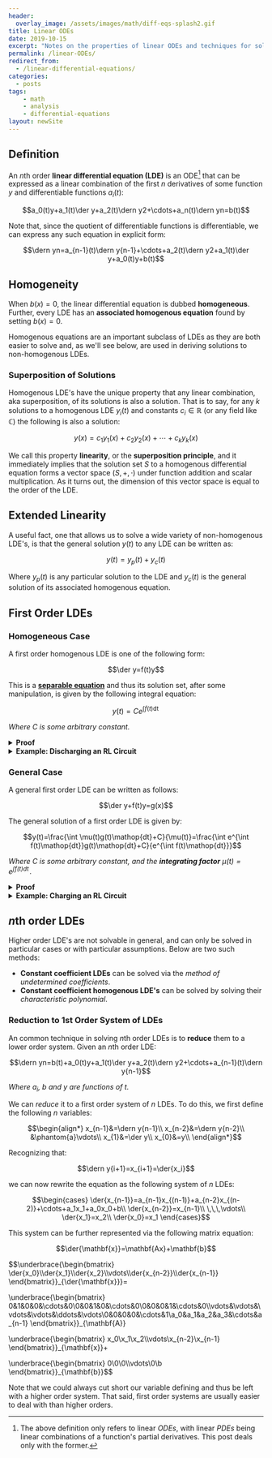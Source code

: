 ```yaml
---
header:
  overlay_image: /assets/images/math/diff-eqs-splash2.gif
title: Linear ODEs
date: 2019-10-15
excerpt: "Notes on the properties of linear ODEs and techniques for solving them."
permalink: /linear-ODEs/
redirect_from:
  - /linear-differential-equations/
categories:
  - posts
tags:
    - math
    - analysis
    - differential-equations
layout: newSite
---
```

<!-- original date: 2018-05-28 -->

## Definition
An $n$th order **linear differential equation (LDE)** is an ODE[^f1] that can be expressed as a linear combination of the first $n$ derivatives of some function $y$ and differentiable functions $a_i(t)$:
$\newcommand{\der}[2][t]{\frac{d#2}{d#1}}\newcommand{\dern}[3][t]{\frac{d^{#3}#2}{d#1^{#3}}}$

$$a_0(t)y+a_1(t)\der y+a_2(t)\dern y2+\cdots+a_n(t)\dern yn=b(t)$$

Note that, since the quotient of differentiable functions is differentiable, we can express any such equation in explicit form:

$$\dern yn=a_{n-1}(t)\dern y{n-1}+\cdots+a_2(t)\dern y2+a_1(t)\der y+a_0(t)y+b(t)$$

## Homogeneity
When $b(x)=0$, the linear differential equation is dubbed **homogeneous**. Further, every LDE has an **associated homogenous equation** found by setting $b(x)=0$.

Homogenous equations are an important subclass of LDEs as they are both easier to solve and, as we'll see below, are used in deriving solutions to non-homogenous LDEs.

### Superposition of Solutions
Homogenous LDE's have the unique property that any linear combination, aka superposition, of its solutions is also a solution. That is to say, for any $k$ solutions to a homogenous LDE $y_i(t)$ and constants $c_i\in\mathbb R$ (or any field like $\mathbb C$) the following is also a solution:

$$y(x)=c_1y_1(x)+c_2y_2(x)+\cdots+c_ky_k(x)$$

We call this property **linearity**, or the **superposition principle**, and it immediately implies that the solution set $S$ to a homogenous differential equation forms a vector space $(S,+,\cdot)$ under function addition and scalar multiplication. As it turns out, the dimension of this vector space is equal to the order of the LDE.

## Extended Linearity
A useful fact, one that allows us to solve a wide variety of non-homogenous LDE's, is that the general solution $y(t)$ to any LDE can be written as:

$$y(t)=y_p(t)+y_c(t)$$

Where $y_p(t)$ is any particular solution to the LDE and $y_c(t)$ is the general solution of its associated homogenous equation.

## First Order LDEs
### Homogeneous Case
A first order homogenous LDE is one of the following form:

$$\der y=f(t)y$$

This is a [**separable equation**](/separable-equations) and thus its solution set, after some manipulation, is given by the following integral equation:

$$y(t)=Ce^{\int f(t)\mathop{dt}}$$

*Where $C$ is some arbitrary constant.*

<details><summary><strong>Proof</strong></summary>
The ODE $\der y=f(t)y$ is separable, and so its equilibrium solutions are given by the roots of $y$, which is just $y=0$. The non-equilibrium solutions are given by:

$$\begin{align*}
\der y&=f(t)y&\text{(homogenous LDE)}\\
\int\frac{dy}{y}&=\int f(t)\mathop{dt}&\text{(separable ODE)}\\
\ln y&=\int f(t)\mathop{dt} + C_1&\text{(integration)}\\
y&=e^{\int f(t)\mathop{dt} + C_1}&\text{(exponentiation)}\\
y&=C_2e^{\int f(t)\mathop{dt}}&\\
\end{align*}$$

Notice that $C_2$ is a strictly positive constant over the reals (and non-zero over the complex numbers), but when we let it equal $0$ we arrive at the sole equilibrium solution. As such, the general solution to the LDE is the following indexed by an arbitrary constant $C$:

$$\boxed{y=Ce^{\int f(t)\mathop{dt}}}$$
</details>

<details><summary><strong>Example: Discharging an RL Circuit</strong></summary>
A real world example of a homogenous first order LDE with constant coefficients can be found in considering the current in an RL circuit after it has been fully charged and the source of emf has been removed. The circuit will then  discharge as given by <b>Kirchhoff's loop law</b>:

$$-IR-L\dfrac{dI}{dt}=0$$

We can rearrange the first order homogeneous LDE above as so:

$$\der I = -\frac{R}{L}I$$

And so our general solution is simply:

$$\begin{align}
I(t)&=C_1e^{\int -R/L\mathop{dt}}\\
&=C_2e^{-Rt/L}
\end{align}$$

Recall that the RL circuit is initially fully charged, i.e $I(0)=\frac{\mathcal{E}}{R}$ (see charging example below). With this initial condition, we can solve for a particular $C_2$:

$$\begin{align}
\frac{\mathcal{E}}{R}&=C_2e^{-R(0)/L}\\
&=C_2e^0\\
&=C_2
\end{align}$$

Plugging this back into our general solution, we can conclude that the current $I(t)$ of a fully charged discharing RL circuit is given by:

$$\boxed{I(t)=\frac{\mathcal{E}}{R}e^{-Rt/L}}$$
</details>

<!-- The above equation is the **general solution** to any given first order homogeneous LDE. To arrive at a **particular solution**, that is solve for the constant $C$, one would need to be given an **initial condition** (i.e some pair $(x,y)$ on the function). -->

### General Case
A general first order LDE can be written as follows:

$$\der y+f(t)y=g(x)$$

The general solution of a first order LDE is given by:

$$y(t)=\frac{\int \mu(t)g(t)\mathop{dt}+C}{\mu(t)}=\frac{\int e^{\int f(t)\mathop{dt}}g(t)\mathop{dt}+C}{e^{\int f(t)\mathop{dt}}}$$

*Where $C$ is some arbitrary constant, and the **integrating factor** $\mu(t)=e^{\int f(t)\mathop{dt}}$.*

<details><summary><strong>Proof</strong></summary>
I'll do it later.
</details>

<details><summary><strong>Example: Charging an RL Circuit</strong></summary>
A real world example of a general first order LDE with constant coefficients can be found in considering the current of an RL circuit, which is given by Kirchhoff's loop law:

$$\mathcal{E}-IR-L\dfrac{dI}{dt}=0$$

<p><i>Where emf $\mathcal{E}$ and current $I$ are functions of time $t$, and resistance $R$ and inductance $L$ are constants.</i></p>

<p>Rearranging the terms and isolating, we can put it in a more familiar form:</p>

$$\dfrac{dI}{dt}+\frac{R}{L}I=\frac{\mathcal{E}}{L}$$

To solve this first order LDE, we first compute the integrating factor:

$$\mu(t)=e^{\int R/L\;dt}=Ce^{Rt/L}$$

Plugging this into our general formula and simplifying we find the following general solution:
$$\begin{align}
I(t)&=\frac{\int \mu(t)g(t)\mathop{dt}+C_1}{\mu(t)}\\
&=\frac{\frac{C\int e^{Rt/L}\mathcal{E}}{L}\mathop{dt}+C_1}{Ce^{Rt/L}}\\
&=\frac{\frac{\mathcal{E}}{L}\int e^{Rt/L}\mathop{dt}+C_2}{e^{Rt/L}}\\
&=\frac{\mathcal{E}e^{Rt/L}+C_3}{Re^{Rt/L}}
\end{align}$$

If we assume the current is intially 0, i.e. $I(0)=0$, we can solve for $C_3$:

$$\begin{align}
0&=\frac{\mathcal{E}e^{R(0)/L}+C_3}{Re^{R(0)/L}}\\
&=\frac{\mathcal{E}e^0+C_3}{Re^0}\\
&=\frac{\mathcal{E}+C_3}{R}\\
\rightarrow C_3&=-\mathcal{E}
\end{align}$$

Plugging this back into our general solution we finally arrive at our particular solution:

$$\begin{align}
I(t)&=\frac{\mathcal{E}e^{Rt/L}-\mathcal{E}}{Re^{Rt/L}}\\
&=\frac{\mathcal{E}}{R}\left(\frac{e^{Rt/L}-1}{e^{Rt/L}}\right)\\
&=\frac{\mathcal{E}}{R}\left(1-e^{-Rt/L}\right)
\end{align}$$

And so, we can conclude that the current $I(t)$ in an RL circuit as a function of time is given by:

$$\boxed{I(t)=\frac{\mathcal{E}}{R}\left(1-e^{-Rt/L}\right)}$$

As a side note, notice that as time increases the current asymptotes. In particular we have:

$$\begin{align}
\lim_{t\rightarrow\infty}{I(t)}&=\lim_{t\rightarrow\infty}\frac{\mathcal{E}}{R}\left(1-e^{-Rt/L}\right)\\
&=\lim_{t\rightarrow\infty}\frac{\mathcal{E}}{R}\left(1-\frac{1}{e^{Rt/L}}\right)\\
&=\frac{\mathcal{E}}{R}\left(1-0\right)\\
&=\frac{\mathcal{E}}{R}
\end{align}$$
</details>

<!-- ## Second Order Solution

### Homogeneous w/ Constant Coefficients

<details><summary><strong>Proof</strong></summary>
</details>

#### Real Roots
#### Complex Roots
#### Multiplicity of Roots -->

## $n$th order LDEs
Higher order LDE's are not solvable in general, and can only be solved in particular cases or with particular assumptions. Below are two such methods:

- **Constant coefficient LDEs** can be solved via the *method of undetermined coefficients*.
- **Constant coefficient homogenous LDE's** can be solved by solving their *characteristic polynomial*.

<!-- One such example are homogenous LDE's with constant coefficients, which can be solved in a manner similar to that of the second order case detailed in the previous section. -->

### Reduction to 1st Order System of LDEs
An common technique in solving $n$th order LDEs is to **reduce** them to a lower order system. Given an $n$th order LDE:

$$\dern yn=b(t)+a_0(t)y+a_1(t)\der y+a_2(t)\dern y2+\cdots+a_{n-1}(t)\dern y{n-1}$$

*Where $a_i$, $b$ and $y$ are functions of $t$.*

We can *reduce* it to a first order system of $n$ LDEs. To do this, we first define the following $n$ variables:

$$\begin{align*}
x_{n-1}&=\dern y{n-1}\\
x_{n-2}&=\dern y{n-2}\\
&\phantom{a}\vdots\\
x_{1}&=\der y\\
x_{0}&=y\\
\end{align*}$$

Recognizing that:

$$\dern y{i+1}=x_{i+1}=\der{x_i}$$

we can now rewrite the equation as the following system of $n$ LDEs:

$$\begin{cases}
\der{x_{n-1}}=a_{n-1}x_{(n-1)}+a_{n-2}x_{(n-2)}+\cdots+a_1x_1+a_0x_0+b\\
\der{x_{n-2}}=x_{n-1}\\
\,\,\,\vdots\\
\der{x_1}=x_2\\
\der{x_0}=x_1
\end{cases}$$

This system can be further represented via the following matrix equation:

$$\der{\mathbf{x}}=\mathbf{Ax}+\mathbf{b}$$

$$\underbrace{\begin{bmatrix}
\der{x_0}\\\der{x_1}\\\der{x_2}\\\vdots\\\der{x_{n-2}}\\\der{x_{n-1}}
\end{bmatrix}}_{\der{\mathbf{x}}}=

\underbrace{\begin{bmatrix}
0&1&0&0&\cdots&0\\0&0&1&0&\cdots&0\\0&0&0&1&\cdots&0\\\vdots&\vdots&\vdots&\vdots&\ddots&\vdots\\0&0&0&0&\cdots&1\\a_0&a_1&a_2&a_3&\cdots&a_{n-1}
\end{bmatrix}}_{\mathbf{A}}

\underbrace{\begin{bmatrix}
x_0\\x_1\\x_2\\\vdots\\x_{n-2}\\x_{n-1}
\end{bmatrix}}_{\mathbf{x}}+

\underbrace{\begin{bmatrix}
0\\0\\0\\\vdots\\0\\b
\end{bmatrix}}_{\mathbf{b}}$$

Note that we could always cut short our variable defining and thus be left with a higher order system. That said, first order systems are usually easier to deal with than higher orders.

<!-- footer -->

[^f1]: The above definition only refers to linear *ODEs*, with linear *PDEs* being linear combinations of a function's partial derivatives. This post deals only with the former.